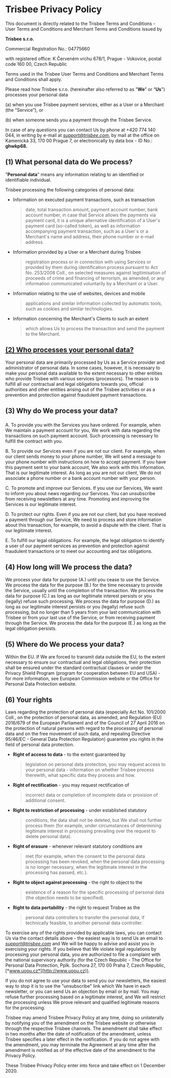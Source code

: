 **Trisbee Privacy Policy**
==========================

This document is directly related to the Trisbee Terms and Conditions -
User Terms and Conditions and Merchant Terms and Conditions issued by

**Trisbee s.r.o.**

Commercial Registration No.: 04775660

with registered office: K Červeném vrchu 678/1, Prague - Vokovice,
postal code 160 00, Czech Republic

Terms used in the Trisbee User Terms and Conditions and Merchant Terms
and Conditions shall apply.

Please read how Trisbee s.r.o. (hereinafter also referred to as "**We**”
or “**Us**") processes your personal data

\(a) when you use Trisbee payment services, either as a User or a
Merchant (the “Service”), or

\(b) when someone sends you a payment through the Trisbee Service.

In case of any questions you can contact Us by phone at +420 774 140
044, in writing by e-mail at
[*support@trisbee.com*](mailto:support@trisbee.com), by mail at the
office on Kamenická 33, 170 00 Prague 7, or electronically by data box -
ID No.: **ghwkp68.**

**(1) What personal data do We process?**
-----------------------------------------

"**Personal data**" means any information relating to an identified or
identifiable individual.

Trisbee processing the following categories of personal data:

-   Information on executed payment transactions, such as transaction
    > date, total transaction amount, payment account number, bank
    > account number, in case that Service allows the payments via
    > payment card, it is a unique alternative identification of a
    > User's payment card (so-called token), as well as information
    > accompanying payment transaction, such as a User´s or a Merchant´s
    > name and address, their phone number or e-mail address.

-   Information provided by a User or a Merchant during Trisbee
    > registration process or in connection with using Services or
    > provided by them during identification process pursuant to Act No.
    > 253/2008 Coll., on selected measures against legitimisation of
    > proceeds of crime and financing of terrorism, as amended, or any
    > information communicated voluntarily by a Merchant or a User.

<!-- -->

-   Information relating to the use of websites, devices and mobile
    > applications and similar information collected by automatic tools,
    > such as cookies and similar technologies.

-   Information concerning the Merchant's Clients to such an extent
    > which allows Us to process the transaction and send the payment to
    > the Merchant.

[**(2) Who processes your personal data?**](#who)
-----------------------------------------

Your personal data are primarily processed by Us as a Service provider
and administrator of personal data. In some cases, however, it is
necessary to make your personal data available to the extent necessary
to other entities who provide Trisbee with various services
(processors). The reason is to fulfill all our contractual and legal
obligations towards you, official authorities and other entities arising
out of the Trisbee activities or as a prevention and protection against
fraudulent payment transactions.

**(3) Why do We process your data?**
------------------------------------
### <a name="why"></a>

A.  To provide you with the Services you have ordered. For example, when
We maintain a payment account for you, We work with data regarding
the transactions on such payment account. Such processing is
necessary to fulfill the contract with you.

B.  To provide our Services even if you are not our client. For example,
when our client sends money to your phone number, We will send a
message to your phone number with instructions on how to
accept payment. If you have this payment sent to your bank account,
We also work with this information. That is our legitimate interest.
As long as you are not our client, We do not associate a phone
number or a bank account number with your person.

C.  To promote and improve our Services. If you use our Services, We
want to inform you about news regarding our Services. You can
unsubscribe from receiving newsletters at any time. Promoting and
improving the Services is our legitimate interest.

D.  To protect our rights. Even if you are not our client, but you have
received a payment through our Service, We need to process and store
information about this transaction, for example, to avoid a dispute
with the client. That is our legitimate interest.

E.  To fulfill our legal obligations. For example, the legal obligation
to identify a user of our payment services as prevention and
protection against fraudulent transactions or to meet our accounting
and tax obligations.

**(4) How long will We process the data?**
------------------------------------------

We process your data for purpose (A.) until you cease to use the
Service. We process the data for the purpose (B.) for the time necessary
to provide the Service, usually until the completion of the transaction.
We process the data for purpose (C.) as long as our legitimate interest
persists or you (legally) refuse such processing. We process the data
for purpose (D.) as long as our legitimate interest persists or you
(legally) refuse such processing, but no longer than 5 years from your
last communication with Trisbee or from your last use of the Service, or
from receiving payment through the Service. We process the data for the
purpose (E.) as long as the legal obligation persists.

**(5) Where do We process your data?**
--------------------------------------

Within the EU. If We are forced to transmit data outside the EU, to the
extent necessary to ensure our contractual and legal obligations, their
protection shall be ensured under the standard contractual clauses or
under the Privacy Shield Program (program for cooperation between EU and
USA) - for more information, see European Commission website or the
Office for Personal Data Protection website.

**(6) Your rights**
-------------------

Laws regarding the protection of personal data (especially Act No.
101/2000 Coll., on the protection of personal data, as amended, and
Regulation (EU) 2016/679 of the European Parliament and of the Council
of 27 April 2016 on the protection of natural persons with regard to the
processing of personal data and on the free movement of such data, and
repealing Directive 95/46/EC - General Data Protection Regulation)
guarantee you rights in the field of personal data protection.

-   **Right of access to data** - to the extent guaranteed by
    > legislation on personal data protection, you may request access to
    > your personal data - information on whether Trisbee process
    > therewith, what specific data they process and how.

-   **Right of rectification** - you may request rectification of
    > incorrect data or completion of incomplete data or provision of
    > additional consent.

-   **Right to restriction of processing** - under established statutory
    > conditions, the data shall not be deleted, but We shall not
    > further process them (for example, under circumstances of
    > determining legitimate interest in processing prevailing over the
    > request to delete personal data).

-   **Right of erasure** - whenever relevant statutory conditions are
    > met (for example, when the consent to the personal data processing
    > has been revoked, when the personal data processing is no longer
    > necessary, when the legitimate interest in the processing has
    > passed, etc.).

-   **Right to object against processing** - the right to object to the
    > existence of a reason for the specific processing of personal data
    > (the objection needs to be specified).

-   **Right to data portability** - the right to request Trisbee as the
    > personal data controllers to transfer the personal data, if
    > technically feasible, to another personal data controller.

To exercise any of the rights provided by applicable laws, you can
contact Us via the contact details above - the easiest way is to send Us
an email to [*support@trisbee.com*](mailto:support@trisbee.com) and We
will be happy to advise and assist you in exercising your rights. If you
believe that We violate legal regulations by processing your personal
data, you are authorized to file a complaint with the national
supervisory authority (for the Czech Republic - The Office for Personal
Data Protection, Pplk. Sochora 27, 170 00 Praha 7, Czech Republic,
[*www.uoou.cz*](http://www.uoou.cz)).

If you do not agree to use your data to send you our newsletters, the
easiest way to stop it is to use the "unsubscribe" link which We have in
each newsletter, or you can send Us an objection by email or by mail.
You may refuse further processing based on a legitimate interest, and We
will restrict the processing unless We prove relevant and qualified
legitimate reasons for the processing.

Trisbee may amend Trisbee Privacy Policy at any time, doing so
unilaterally by notifying you of the amendment on the Trisbee website or
otherwise through the respective Trisbee channels. The amendment shall
take effect in two months after the date of notification of the
amendment, unless Trisbee specifies a later effect in the notification.
If you do not agree with the amendment, you may terminate the Agreement
at any time after the amendment is notified as of the effective date of
the amendment to the Privacy Policy.

These Trisbee Privacy Policy enter into force and take effect on 1
December 2020.
